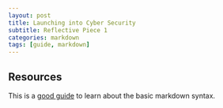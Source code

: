 ```yaml
---
layout: post
title: Launching into Cyber Security
subtitle: Reflective Piece 1
categories: markdown
tags: [guide, markdown]
---
```


## Resources

This is a [good guide](https://www.markdownguide.org/basic-syntax/) to learn about the basic markdown syntax.
